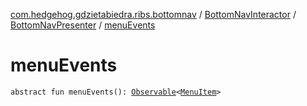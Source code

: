 [com.hedgehog.gdzietabiedra.ribs.bottomnav](../../index.md) / [BottomNavInteractor](../index.md) / [BottomNavPresenter](index.md) / [menuEvents](./menu-events.md)

# menuEvents

`abstract fun menuEvents(): `[`Observable`](http://reactivex.io/RxJava/javadoc/io/reactivex/Observable.html)`<`[`MenuItem`](../../-menu-item/index.md)`>`